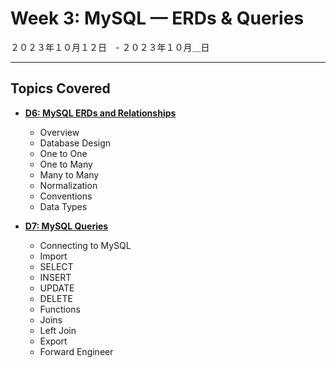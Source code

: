 # Week 3: MySQL — ERDs & Queries

２０２３年１０月１２日　- ２０２３年１０月＿日

---

## Topics Covered

- **[D6: MySQL ERDs and Relationships](Lecture-Code/D6-MySQL_ERDs_and_Relationships/)**
    - Overview
    - Database Design
    - One to One
    - One to Many
    - Many to Many
    - Normalization
    - Conventions
    - Data Types

- **[D7: MySQL Queries](#)**
    - Connecting to MySQL
    - Import
    - SELECT
    - INSERT
    - UPDATE
    - DELETE
    - Functions
    - Joins
    - Left Join
    - Export
    - Forward Engineer